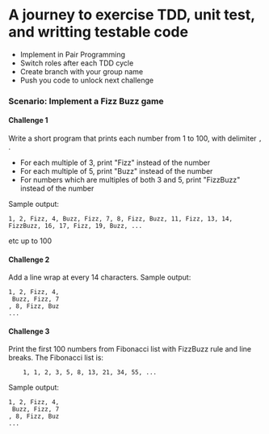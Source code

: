 # A journey to exercise TDD, unit test, and writting testable code

- Implement in Pair Programming
- Switch roles after each TDD cycle
- Create branch with your group name
- Push you code to unlock next challenge

### Scenario: Implement a Fizz Buzz game
#### Challenge 1
Write a short program that prints each number from 1 to 100, with delimiter `, `.

- For each multiple of 3, print "Fizz" instead of the number
- For each multiple of 5, print "Buzz" instead of the number 
- For numbers which are multiples of both 3 and 5, print "FizzBuzz" instead of the number

Sample output:
```
1, 2, Fizz, 4, Buzz, Fizz, 7, 8, Fizz, Buzz, 11, Fizz, 13, 14, FizzBuzz, 16, 17, Fizz, 19, Buzz, ...
```
etc up to 100


#### Challenge 2
Add a line wrap at every 14 characters.
Sample output:
```
1, 2, Fizz, 4,
 Buzz, Fizz, 7
, 8, Fizz, Buz
...
```


#### Challenge 3
Print the first 100 numbers from Fibonacci list with FizzBuzz rule and line breaks.
The Fibonacci list is:
```
    1, 1, 2, 3, 5, 8, 13, 21, 34, 55, ...
```
Sample output:
```
1, 2, Fizz, 4,
 Buzz, Fizz, 7
, 8, Fizz, Buz
...
```

